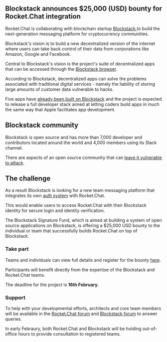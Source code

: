 ## Blockstack announces $25,000 (USD) bounty for Rocket.Chat integration

Rocket.Chat is collaborating with blockchain startup [Blockstack](https://blockstack.org),to build the next-generation messaging platform for cryptocurrency communities. 

Blockstack's vision is to build a new decentralized version of the internet where users can take back control of their data from corporations like Amazon, Google and Facebook. 

Central to Blockstack's vision is the project's suite of decentralized apps that can be accessed through the [Blockstack browser](https://blockstack.org/install).

According to Blockstack, decentralized apps can solve the problems associated with traditional digital services - namely the liability of storing large amounts of customer data vulnerable to hacks. 

Five apps have [already been built on Blockstack](link) and the project is expected to release a full developer stack aimed at letting coders build apps in much the same way that Apple facilitates app development.  

## Blockstack community

Blockstack is open source and has more than 7,000 developer and contributors located around the world and 4,000 members using its Slack channel. 

There are aspects of an open source community that can [leave it vulnerable to attack](link).

## The challenge

As a result Blockstack is looking for a new team messaging platform that integrates its own [auth system](http://blockstack.github.io/blockstack.js) with Rocket.Chat. 

This would enable users to access Rocket.Chat with their Blockstack identity for secure login and identity verification. 

The Blockstack Signature Fund, which is aimed at building a system of open source applications on Blockstack, is offering a $25,000 USD bounty to the individual or team that successfully builds Rocket.Chat on top of Blockstack. 

### Take part

Teams and individuals can view full details and register for the bounty [here](https://www.eventbrite.com/e/signature-bounties-community-messaging-app-registration-41319189809?aff=rocket). 

Participants will benefit directly from the expertise of the Blockstack and Rocket.Chat teams. 

The deadline for the project is **16th February**. 

### Support

To help with your developmental efforts, architects and core team members will be available in the [Rocket.Chat forum](https://forums.rocket.chat/t/blockstack-announces-usd-25-000-bounty-for-authentication-integration-in-rocket-chat/115) and [Blockstack forum](https://forum.blockstack.org) to answer queries. 

In early Febraury, both Rocket.Chat and Blockstack will be holding out-of-office hours to provide consultation to registered teams. 
